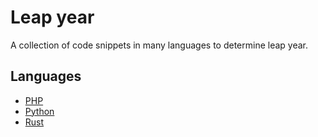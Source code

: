 # Leap year

A collection of code snippets in many languages to determine leap year.

## Languages

* [PHP](PHP)
* [Python](Python)
* [Rust](Rust)
